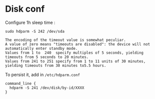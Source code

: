 # Disk conf

Configure 1h sleep time :
```
sudo hdparm -S 242 /dev/sda
```

```
The encoding of the timeout value is somewhat peculiar.  
A value of zero means "timeouts are disabled": the device will not automatically enter standby mode.  
Values from 1 to  240  specify multiples of 5 seconds, yielding timeouts from 5 seconds to 20 minutes.  
Values from 241 to 251 specify from 1 to 11 units of 30 minutes, yielding timeouts from 30 minutes to5.5 hours.
```

To persist it, add in `/etc/hdparm.conf`
```
command_line {
  hdparm -S 241 /dev/disk/by-id/XXXX
}
```